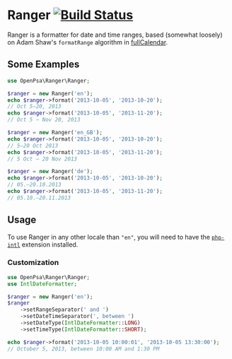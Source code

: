 # Ranger [![Build Status](https://travis-ci.org/flack/ranger.svg?branch=master)](https://travis-ci.org/flack/ranger)
Ranger is a formatter for date and time ranges, based (somewhat loosely) on Adam Shaw's `formatRange` algorithm in [fullCalendar](https://github.com/fullcalendar/fullcalendar).

## Some Examples

```php
use OpenPsa\Ranger\Ranger;

$ranger = new Ranger('en');
echo $ranger->format('2013-10-05', '2013-10-20');
// Oct 5–20, 2013
echo $ranger->format('2013-10-05', '2013-11-20');
// Oct 5 – Nov 20, 2013

$ranger = new Ranger('en_GB');
echo $ranger->format('2013-10-05', '2013-10-20');
// 5–20 Oct 2013
echo $ranger->format('2013-10-05', '2013-11-20');
// 5 Oct – 20 Nov 2013

$ranger = new Ranger('de');
echo $ranger->format('2013-10-05', '2013-10-20');
// 05.–20.10.2013
echo $ranger->format('2013-10-05', '2013-11-20');
// 05.10.–20.11.2013
```

## Usage

To use Ranger in any other locale than `"en"`, you will need to have the [`php-intl`](http://php.net/manual/en/book.intl.php) extension installed.

### Customization

```php
use OpenPsa\Ranger\Ranger;
use IntlDateFormatter;

$ranger = new Ranger('en');
$ranger
    ->setRangeSeparator(' and ')
    ->setDateTimeSeparator(', between ')
    ->setDateType(IntlDateFormatter::LONG)
    ->setTimeType(IntlDateFormatter::SHORT);

echo $ranger->format('2013-10-05 10:00:01', '2013-10-05 13:30:00');
// October 5, 2013, between 10:00 AM and 1:30 PM
```
